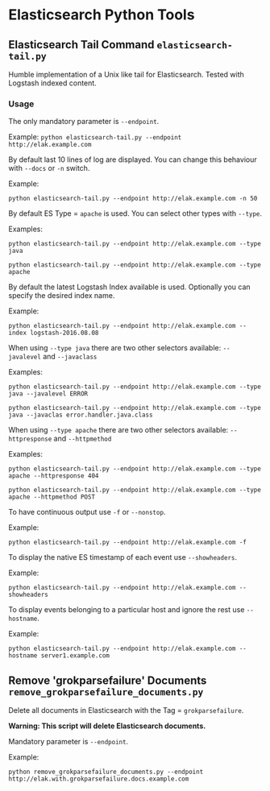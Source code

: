 # Elasticsearch Python Tools

## Elasticsearch Tail Command `elasticsearch-tail.py`

Humble implementation of a Unix like tail for Elasticsearch. Tested with Logstash indexed content.

### Usage

The only mandatory parameter is `--endpoint`.

Example:
`python elasticsearch-tail.py --endpoint http://elak.example.com`

By default last 10 lines of log are displayed. You can change this behaviour with `--docs` or `-n` switch.

Example:

`python elasticsearch-tail.py --endpoint http://elak.example.com -n 50`

By default ES Type = `apache` is used. You can select other types with `--type`.

Examples:

`python elasticsearch-tail.py --endpoint http://elak.example.com --type java`

`python elasticsearch-tail.py --endpoint http://elak.example.com --type apache`

By default the latest Logstash Index available is used. Optionally you can specify the desired index name.

Example:

`python elasticsearch-tail.py --endpoint http://elak.example.com --index logstash-2016.08.08`

When using `--type java` there are two other selectors available: `--javalevel` and `--javaclass`

Examples:

`python elasticsearch-tail.py --endpoint http://elak.example.com --type java --javalevel ERROR`

`python elasticsearch-tail.py --endpoint http://elak.example.com --type java --javaclas error.handler.java.class`

When using `--type apache` there are two other selectors available: `--httpresponse` and `--httpmethod`

Examples:

`python elasticsearch-tail.py --endpoint http://elak.example.com --type apache --httpresponse 404`

`python elasticsearch-tail.py --endpoint http://elak.example.com --type apache --httpmethod POST`

To have continuous output use `-f` or `--nonstop`.

Example:

`python elasticsearch-tail.py --endpoint http://elak.example.com -f`

To display the native ES timestamp of each event use `--showheaders`.

Example:

`python elasticsearch-tail.py --endpoint http://elak.example.com --showheaders`

To display events belonging to a particular host and ignore the rest use `--hostname`.

Example:

`python elasticsearch-tail.py --endpoint http://elak.example.com --hostname server1.example.com`






## Remove 'grokparsefailure' Documents `remove_grokparsefailure_documents.py`

Delete all documents in Elasticsearch with the Tag =  `grokparsefailure`.

**Warning: This script will delete Elasticsearch documents.**

Mandatory parameter is `--endpoint`.

Example:

`python remove_grokparsefailure_documents.py --endpoint http://elak.with.grokparsefailure.docs.example.com`
